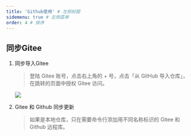 ```yaml
---
title: 'Github使用' # 左侧标题
sidemenu: true # 左侧菜单
order: 4 # 排序
---
```



## 同步Gitee

1. 同步导入Gitee
   > 登陆 Gitee 账号，点击右上角的 + 号，点击「从 GitHub 导入仓库」，在跳转的页面中授权 Gitee 访问。

   ![](https://images.gitee.com/uploads/images/2020/1228/112528_a7793116_7722649.png)

2. Gitee 和 Github 同步更新
   > 如果是本地仓库，只在需要命令行添加用不同名称标识的 Gitee  和 Github 远程库。

   

